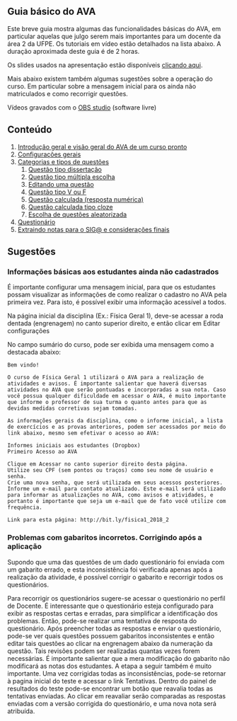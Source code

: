 ## Guia básico do AVA

Este breve guia mostra algumas das funcionalidades básicas do AVA, em particular aquelas que julgo serem mais importantes para um docente da área 2 da UFPE. Os tutoriais em vídeo estão detalhados na lista abaixo. A duração aproximada deste guia é de 2 horas.

Os slides usados na apresentação estão disponíveis [clicando aqui](Guia_basico_AVA\apresentacao.html).

Mais abaixo existem também algumas sugestões sobre a operação do curso. Em particular sobre a mensagem inicial para os ainda não matriculados e como recorrigir questões.

Vídeos gravados com o [OBS studio](https://obsproject.com/pt-br/download) (software livre)

## Conteúdo

1. [Introdução geral e visão geral do AVA de um curso pronto](https://www.dropbox.com/s/ydstto11nx9msyb/Parte%201%20-%20Introducao%20geral%20e%20Visao%20geral%20de%20um%20curso%20pronto%20%28Fisica%20Geral%201%29.mp4?dl=0)
2. [Configurações gerais](https://www.dropbox.com/s/ydstto11nx9msyb/Parte%201%20-%20Introducao%20geral%20e%20Visao%20geral%20de%20um%20curso%20pronto%20%28Fisica%20Geral%201%29.mp4?dl=0)
3. [Categorias e tipos de questões](https://www.dropbox.com/s/t44kh7e7ypwvgk7/Parte%203%20-%20Categorias%20e%20tipos%20de%20quest%C3%B5es.mp4?dl=0)
   1. [Questão tipo dissertação](https://www.dropbox.com/s/tsp4o9oz0g2ue30/Parte%203.1%20-%20Questao%20tipo%20dissertacao.mp4?dl=0)
   2. [Questão tipo múltipla escolha](https://www.dropbox.com/s/f3y9ktdko8g7cj3/Parte%203.2%20-%20Multipla%20escolha.mp4?dl=0)
   3. [Editando uma questão](https://www.dropbox.com/s/2q4eslnys7c4jkm/Parte%203.3%20-%20Editando%20uma%20questao.mp4?dl=0)
   4. [Questão tipo V ou F](https://www.dropbox.com/s/cmcapcg1hagkfcf/Parte%203.4%20-%20Questao%20tipo%20V%20ou%20F.mp4?dl=0)
   5. [Questão calculada (resposta numérica)](https://www.dropbox.com/s/8nrucsg97ddesyl/Parte%203.5%20-%20Questao%20calculada.mp4?dl=0)
   6. [Questão calculada tipo cloze](https://www.dropbox.com/s/0syy9eyfgj69gc9/Parte%203.6%20-%20Questao%20calculada%20tipo%20cloze.mp4?dl=0)
   7. [Escolha de questões aleatorizada](https://www.dropbox.com/s/68il8yqhvw0p94f/Parte%203.7%20-%20Escolha%20de%20quest%C3%B5es%20aleatorizada.mp4?dl=0)
4. [Questionário](https://www.dropbox.com/s/p2clsbcdaeppb1f/Parte%204%20-%20Questionario.mp4?dl=0)
5. [Extraindo notas para o SIG@ e considerações finais](https://www.dropbox.com/s/p7bu2le0lj0v3bc/Parte%205%20-%20Extraindo%20notas%20para%20o%20SIGA%20e%20consideracoes%20finais.mp4?dl=0)

## Sugestões

### Informações básicas aos estudantes ainda não cadastrados

É importante configurar uma mensagem inicial, para que os estudantes possam visualizar as informações de como realizar o cadastro no AVA pela primeira vez. Para isto, é possível exibir uma informação acessível a todos.

Na página inicial da disciplina (Ex.: Física Geral 1), deve-se acessar a roda dentada (engrenagem) no canto superior direito, e então clicar em Editar configurações


No campo sumário do curso, pode ser exibida uma mensagem como a destacada abaixo:


    Bem vindo!

    O curso de Física Geral 1 utilizará o AVA para a realização de atividades e avisos. É importante salientar que haverá diversas atividades no AVA que serão pontuadas e incorporadas a sua nota. Caso você possua qualquer dificuldade em acessar o AVA, é muito importante que informe o professor de sua turma o quanto antes para que as devidas medidas corretivas sejam tomadas.

    As informações gerais da disciplina, como o informe inicial, a lista de exercícios e as provas anteriores, podem ser acessados por meio do link abaixo, mesmo sem efetivar o acesso ao AVA:

    Informes iniciais aos estudantes (Dropbox)
    Primeiro Acesso ao AVA

    Clique em Acessar no canto superior direito desta página.
    Utilize seu CPF (sem pontos ou traços) como seu nome de usuário e senha.
    Crie uma nova senha, que será utilizada em seus acessos posteriores.
    Informe um e-mail para contato atualizado. Este e-mail será utilizado para informar as atualizações no AVA, como avisos e atividades, e portanto é importante que seja um e-mail que de fato você utilize com frequência.

    Link para esta página: http://bit.ly/fisica1_2018_2

### Problemas com gabaritos incorretos. Corrigindo após a aplicação

Supondo que uma das questões de um dado questionário foi enviada com um gabarito errado, e esta inconsistência foi verificada apenas após a realização da atividade, é possível corrigir o gabarito e recorrigir todos os questionários.

Para recorrigir os questionários sugere-se acessar o questionário no perfil de Docente. É interessante que o questionário esteja configurado para exibir as respostas certas e erradas, para simplificar a identificação dos problemas. Então, pode-se realizar uma tentativa de resposta do questionário. Após preencher todas as respostas e enviar o questionário, pode-se ver quais questões possuem gabaritos inconsistentes e então editar tais questões ao clicar na engrenagem abaixo da numeração da questão. Tais revisões podem ser realizadas quantas vezes forem necessárias. É importante salientar que a mera modificação do gabarito não modificará as notas dos estudantes. A etapa a seguir também é muito importante.
Uma vez corrigidas todas as inconsistências, pode-se retornar à pagina inicial do teste e acessar o link Tentativas. Dentro do painel de resultados do teste pode-se encontrar um botão que reavalia todas as tentativas enviadas. Ao clicar em reavaliar serão comparadas as respostas enviadas com a versão corrigida do questionário, e uma nova nota será atribuída.
